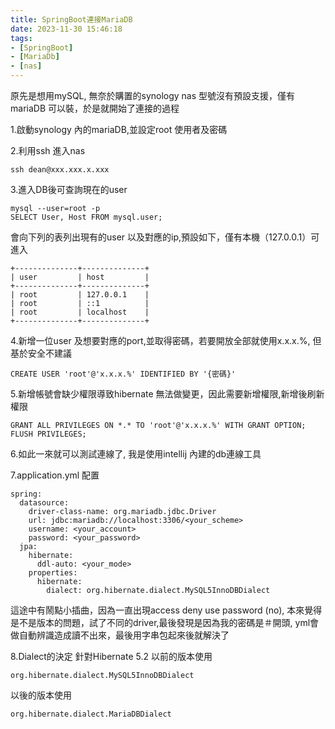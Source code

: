 ```yaml
---
title: SpringBoot連接MariaDB
date: 2023-11-30 15:46:18
tags:
- [SpringBoot]
- [MariaDb]
- [nas]
---
```

原先是想用mySQL, 無奈於購置的synology nas 型號沒有預設支援，僅有mariaDB 可以裝，於是就開始了連接的過程

1.啟動synology 內的mariaDB,並設定root 使用者及密碼

2.利用ssh 進入nas
```
ssh dean@xxx.xxx.x.xxx
```
<!--more-->
3.進入DB後可查詢現在的user
```
mysql --user=root -p
SELECT User, Host FROM mysql.user;
```
會向下列的表列出現有的user 以及對應的ip,預設如下，僅有本機（127.0.0.1）可進入
```
+--------------+--------------+
| user         | host         |
+--------------+--------------+
| root         | 127.0.0.1    |
| root         | ::1          |
| root         | localhost    |
+--------------+--------------+
```
4.新增一位user 及想要對應的port,並取得密碼，若要開放全部就使用x.x.x.%, 但基於安全不建議
```
CREATE USER 'root'@'x.x.x.%' IDENTIFIED BY '{密碼}'
```
5.新增帳號會缺少權限導致hibernate 無法做變更，因此需要新增權限,新增後刷新權限
```
GRANT ALL PRIVILEGES ON *.* TO 'root'@'x.x.x.%' WITH GRANT OPTION; 
FLUSH PRIVILEGES;
```
6.如此一來就可以測試連線了, 我是使用intellij 內建的db連線工具

7.application.yml 配置
```
spring:
  datasource:
    driver-class-name: org.mariadb.jdbc.Driver
    url: jdbc:mariadb://localhost:3306/<your_scheme>
    username: <your_account>
    password: <your_password>
  jpa:
    hibernate:
      ddl-auto: <your_mode>
    properties:
      hibernate:
        dialect: org.hibernate.dialect.MySQL5InnoDBDialect
```
這途中有鬧點小插曲，因為一直出現access deny use password (no), 本來覺得是不是版本的問題，試了不同的driver,最後發現是因為我的密碼是＃開頭, yml會做自動辨識造成讀不出來，最後用字串包起來後就解決了

8.Dialect的決定
針對Hibernate 5.2 以前的版本使用
```
org.hibernate.dialect.MySQL5InnoDBDialect
```
以後的版本使用
```
org.hibernate.dialect.MariaDBDialect
```